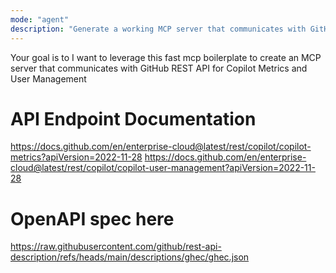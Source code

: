 ```yaml
---
mode: "agent"
description: "Generate a working MCP server that communicates with GitHub REST API for Copilot Metrics and User Management"
---
```


Your goal is to I want to leverage this fast mcp boilerplate to create an MCP server that communicates with GitHub REST API for Copilot Metrics and User Management

# API Endpoint Documentation

<https://docs.github.com/en/enterprise-cloud@latest/rest/copilot/copilot-metrics?apiVersion=2022-11-28>
<https://docs.github.com/en/enterprise-cloud@latest/rest/copilot/copilot-user-management?apiVersion=2022-11-28>

# OpenAPI spec here

<https://raw.githubusercontent.com/github/rest-api-description/refs/heads/main/descriptions/ghec/ghec.json>
